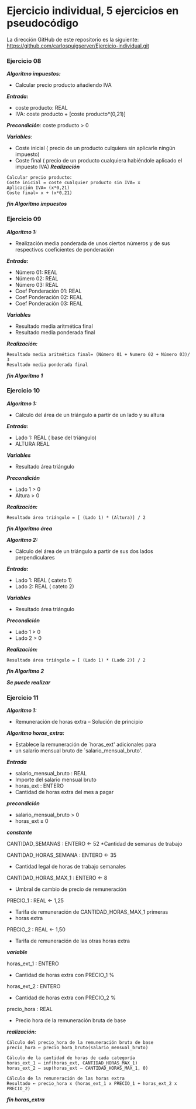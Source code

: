 # Ejercicio individual, 5 ejercicios en pseudocódigo


La dirección GitHub de este repositorio es la siguiente: https://github.com/carlospuigserver/Ejercicio-individual.git


### Ejercicio 08

***Algoritmo impuestos:***
* Calcular precio producto añadiendo IVA

***Entrada:***
* coste producto: REAL
* IVA: coste producto + [coste producto*(0,21)]

***Precondición***: coste producto > 0

***Variables***:
* Coste inicial ( precio de un producto culquiera sin aplicarle ningún impuesto)
* Coste final ( precio de un producto cualquiera habiéndole aplicado el impuesto IVA)
***Realización***
```
Calcular precio producto:
Coste inicial = coste cualquier producto sin IVA= x
Aplicación IVA= (x*0,21)
Coste final= x + (x*0,21)
```
***fin Algoritmo impuestos***




### Ejercicio 09

***Algoritmo 1:***
* Realización media ponderada de unos ciertos números y de sus respectivos coeficientes de ponderación

***Entrada:***
* Número 01: REAL
* Número 02: REAL
* Número 03: REAL
* Coef Ponderación 01: REAL
* Coef Ponderación 02: REAL
* Coef Ponderación 03: REAL


***Variables***
* Resultado media aritmética final
* Resultado media ponderada final


***Realización:***
```
Resultado media aritmética final= (Número 01 + Numero 02 + Número 03)/ 3
Resultado media ponderada final
```

***fin Algoritmo 1***



### Ejercicio 10

***Algoritmo 1:***
* Cálculo del área de un triángulo a partir de un lado y su altura

***Entrada:***
* Lado 1: REAL ( base del triángulo)
* ALTURA:REAL

***Variables***
* Resultado área triángulo

***Precondición***
* Lado 1 > 0
* Altura > 0

***Realización:***
```
Resultado área triángulo = [ (Lado 1) * (Altura)] / 2
```

***fin Algoritmo área***


***Algoritmo 2:***
* Cálculo del área de un triángulo a partir de sus dos lados perpendiculares


***Entrada:***
* Lado 1: REAL ( cateto 1)
* Lado 2: REAL ( cateto 2)

***Variables***
* Resultado área triángulo

***Precondición***
* Lado 1 > 0
* Lado 2 > 0

***Realización:***
```
Resultado área triángulo = [ (Lado 1) * (Lado 2)] / 2
```
***fin Algoritmo 2***

***Se puede realizar***




### Ejercicio 11

***Algoritmo 1:***
* Remuneración de horas extra – Solución de principio

***Algoritmo horas_extra:***
* Establece la remuneración de `horas_ext' adicionales para
* un salario mensual bruto de `salario_mensual_bruto'.

***Entrada***
* salario_mensual_bruto : REAL
* Importe del salario mensual bruto
* horas_ext : ENTERO
* Cantidad de horas extra del mes a pagar


***precondición***
* salario_mensual_bruto > 0
* horas_ext ≥ 0


***constante***

CANTIDAD_SEMANAS : ENTERO ← 52
*Cantidad de semanas de trabajo

CANTIDAD_HORAS_SEMANA : ENTERO ← 35
* Cantidad legal de horas de trabajo semanales
    
CANTIDAD_HORAS_MAX_1 : ENTERO ← 8
* Umbral de cambio de precio de remuneración
    
PRECIO_1 : REAL ← 1,25
* Tarifa de remuneración de CANTIDAD_HORAS_MAX_1 primeras
* horas extra
   
PRECIO_2 : REAL ← 1,50
* Tarifa de remuneración de las otras horas extra


***variable***

horas_ext_1 : ENTERO
* Cantidad de horas extra con PRECIO_1 %
    
horas_ext_2 : ENTERO
* Cantidad de horas extra con PRECIO_2 %
    
precio_hora : REAL
* Precio hora de la remuneración bruta de base




***realización:***
``` 
Cálculo del precio_hora de la remuneración bruta de base
precio_hora ← precio_hora_bruto(salario_mensual_bruto)

Cálculo de la cantidad de horas de cada categoría
horas_ext_1 ← inf(horas_ext, CANTIDAD_HORAS_MAX_1)
horas_ext_2 ← sup(horas_ext – CANTIDAD_HORAS_MAX_1, 0)

Cálculo de la remuneración de las horas extra
Resultado ← precio_hora x (horas_ext_1 x PRECIO_1 + horas_ext_2 x PRECIO_2)
```



***fin horas_extra***
